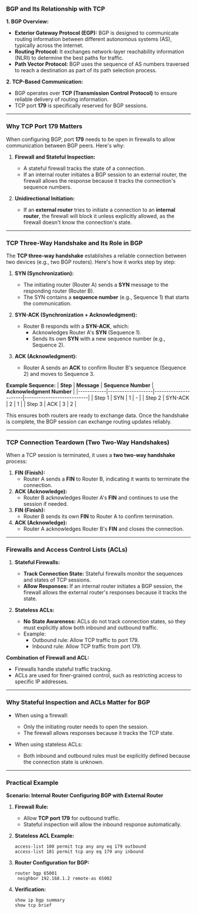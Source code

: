 

### **BGP and Its Relationship with TCP**

**1. BGP Overview:**
- **Exterior Gateway Protocol (EGP):** BGP is designed to communicate routing information between different autonomous systems (AS), typically across the internet.
- **Routing Protocol:** It exchanges network-layer reachability information (NLRI) to determine the best paths for traffic.
- **Path Vector Protocol:** BGP uses the sequence of AS numbers traversed to reach a destination as part of its path selection process.

**2. TCP-Based Communication:**
- BGP operates over **TCP (Transmission Control Protocol)** to ensure reliable delivery of routing information.
- TCP port **179** is specifically reserved for BGP sessions.

---

### **Why TCP Port 179 Matters**

When configuring BGP, port **179** needs to be open in firewalls to allow communication between BGP peers. Here's why:

1. **Firewall and Stateful Inspection:**
   - A stateful firewall tracks the state of a connection.
   - If an internal router initiates a BGP session to an external router, the firewall allows the response because it tracks the connection's sequence numbers.

2. **Unidirectional Initiation:**
   - If an **external router** tries to initiate a connection to an **internal router**, the firewall will block it unless explicitly allowed, as the firewall doesn't know the connection's state.

---

### **TCP Three-Way Handshake and Its Role in BGP**

The **TCP three-way handshake** establishes a reliable connection between two devices (e.g., two BGP routers). Here's how it works step by step:

1. **SYN (Synchronization):**
   - The initiating router (Router A) sends a **SYN** message to the responding router (Router B).
   - The SYN contains a **sequence number** (e.g., Sequence 1) that starts the communication.

2. **SYN-ACK (Synchronization + Acknowledgment):**
   - Router B responds with a **SYN-ACK**, which:
     - Acknowledges Router A's **SYN** (Sequence 1).
     - Sends its own **SYN** with a new sequence number (e.g., Sequence 2).

3. **ACK (Acknowledgment):**
   - Router A sends an **ACK** to confirm Router B's sequence (Sequence 2) and moves to Sequence 3.

**Example Sequence:**
| **Step**   | **Message**       | **Sequence Number** | **Acknowledgment Number** |
|------------|-------------------|----------------------|---------------------------|
| Step 1     | SYN               | 1                   | -                         |
| Step 2     | SYN-ACK           | 2                   | 1                         |
| Step 3     | ACK               | 3                   | 2                         |

This ensures both routers are ready to exchange data. Once the handshake is complete, the BGP session can exchange routing updates reliably.

---

### **TCP Connection Teardown (Two Two-Way Handshakes)**

When a TCP session is terminated, it uses a **two two-way handshake** process:

1. **FIN (Finish):**
   - Router A sends a **FIN** to Router B, indicating it wants to terminate the connection.
2. **ACK (Acknowledge):**
   - Router B acknowledges Router A's **FIN** and continues to use the session if needed.
3. **FIN (Finish):**
   - Router B sends its own **FIN** to Router A to confirm termination.
4. **ACK (Acknowledge):**
   - Router A acknowledges Router B's **FIN** and closes the connection.

---

### **Firewalls and Access Control Lists (ACLs)**

1. **Stateful Firewalls:**
   - **Track Connection State:** Stateful firewalls monitor the sequences and states of TCP sessions.
   - **Allow Responses:** If an internal router initiates a BGP session, the firewall allows the external router's responses because it tracks the state.

2. **Stateless ACLs:**
   - **No State Awareness:** ACLs do not track connection states, so they must explicitly allow both inbound and outbound traffic.
   - Example:
     - Outbound rule: Allow TCP traffic to port 179.
     - Inbound rule: Allow TCP traffic from port 179.

**Combination of Firewall and ACL:**
- Firewalls handle stateful traffic tracking.
- ACLs are used for finer-grained control, such as restricting access to specific IP addresses.

---

### **Why Stateful Inspection and ACLs Matter for BGP**

- When using a firewall:
  - Only the initiating router needs to open the session.
  - The firewall allows responses because it tracks the TCP state.

- When using stateless ACLs:
  - Both inbound and outbound rules must be explicitly defined because the connection state is unknown.

---

### **Practical Example**

**Scenario: Internal Router Configuring BGP with External Router**

1. **Firewall Rule:**
   - Allow **TCP port 179** for outbound traffic.
   - Stateful inspection will allow the inbound response automatically.

2. **Stateless ACL Example:**
   ```plaintext
   access-list 100 permit tcp any any eq 179 outbound
   access-list 101 permit tcp any eq 179 any inbound
   ```

3. **Router Configuration for BGP:**
   ```plaintext
   router bgp 65001
    neighbor 192.168.1.2 remote-as 65002
   ```

4. **Verification:**
   ```plaintext
   show ip bgp summary
   show tcp brief
   ```

